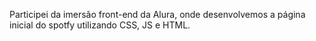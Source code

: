 Participei da imersão front-end da Alura, onde desenvolvemos a página inicial do spotfy utilizando CSS, JS e HTML.
